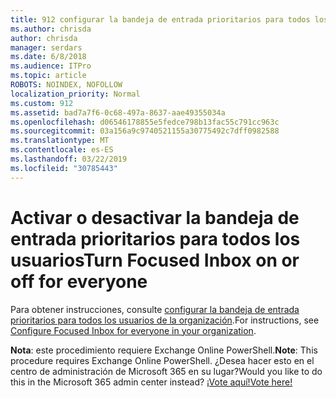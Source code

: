 ```yaml
---
title: 912 configurar la bandeja de entrada prioritarios para todos los usuarios de la organización
ms.author: chrisda
author: chrisda
manager: serdars
ms.date: 6/8/2018
ms.audience: ITPro
ms.topic: article
ROBOTS: NOINDEX, NOFOLLOW
localization_priority: Normal
ms.custom: 912
ms.assetid: bad7a7f6-0c68-497a-8637-aae49355034a
ms.openlocfilehash: d06546178855e5fedce798b13fac55c791cc963c
ms.sourcegitcommit: 03a156a9c9740521155a30775492c7dff0982588
ms.translationtype: MT
ms.contentlocale: es-ES
ms.lasthandoff: 03/22/2019
ms.locfileid: "30785443"
---
```

# <a name="turn-focused-inbox-on-or-off-for-everyone"></a><span data-ttu-id="a0157-102">Activar o desactivar la bandeja de entrada prioritarios para todos los usuarios</span><span class="sxs-lookup"><span data-stu-id="a0157-102">Turn Focused Inbox on or off for everyone</span></span>

<span data-ttu-id="a0157-103">Para obtener instrucciones, consulte [configurar la bandeja de entrada prioritarios para todos los usuarios de la organización](https://support.office.com/article/613a845c-4b71-41de-b331-acdcf5b6625d.aspx).</span><span class="sxs-lookup"><span data-stu-id="a0157-103">For instructions, see [Configure Focused Inbox for everyone in your organization](https://support.office.com/article/613a845c-4b71-41de-b331-acdcf5b6625d.aspx).</span></span>
  
 <span data-ttu-id="a0157-104">**Nota**: este procedimiento requiere Exchange Online PowerShell.</span><span class="sxs-lookup"><span data-stu-id="a0157-104">**Note**: This procedure requires Exchange Online PowerShell.</span></span> <span data-ttu-id="a0157-105">¿Desea hacer esto en el centro de administración de Microsoft 365 en su lugar?</span><span class="sxs-lookup"><span data-stu-id="a0157-105">Would you like to do this in the Microsoft 365 admin center instead?</span></span> [<span data-ttu-id="a0157-106">¡Vote aquí!</span><span class="sxs-lookup"><span data-stu-id="a0157-106">Vote here!</span></span>](https://go.microsoft.com/fwlink/p/?linkid=862489)
  

